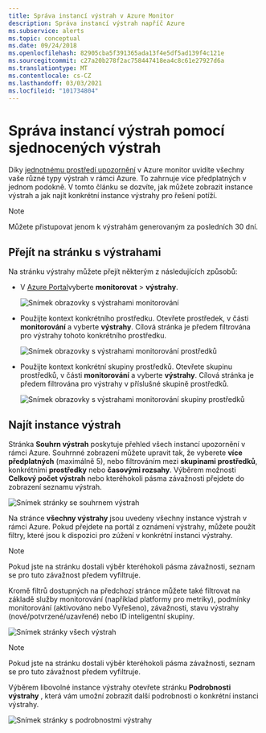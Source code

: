 ```yaml
---
title: Správa instancí výstrah v Azure Monitor
description: Správa instancí výstrah napříč Azure
ms.subservice: alerts
ms.topic: conceptual
ms.date: 09/24/2018
ms.openlocfilehash: 82905cba5f391365ada13f4e5df5ad139f4c121e
ms.sourcegitcommit: c27a20b278f2ac758447418ea4c8c61e27927d6a
ms.translationtype: MT
ms.contentlocale: cs-CZ
ms.lasthandoff: 03/03/2021
ms.locfileid: "101734804"
---
```

# <a name="manage-alert-instances-with-unified-alerts"></a>Správa instancí výstrah pomocí sjednocených výstrah

Díky [jednotnému prostředí upozornění](./alerts-overview.md) v Azure monitor uvidíte všechny vaše různé typy výstrah v rámci Azure. To zahrnuje více předplatných v jednom podokně. V tomto článku se dozvíte, jak můžete zobrazit instance výstrah a jak najít konkrétní instance výstrahy pro řešení potíží.

> [!NOTE]
> Můžete přistupovat jenom k výstrahám generovaným za posledních 30 dní.

## <a name="go-to-the-alerts-page"></a>Přejít na stránku s výstrahami

Na stránku výstrahy můžete přejít některým z následujících způsobů:

- V [Azure Portal](https://portal.azure.com/)vyberte **monitorovat**  >  **výstrahy**.  

     ![Snímek obrazovky s výstrahami monitorování](media/alerts-managing-alert-instances/monitoring-alerts-managing-alert-instances-toc.jpg)
  
- Použijte kontext konkrétního prostředku. Otevřete prostředek, v části **monitorování** a vyberte **výstrahy**. Cílová stránka je předem filtrována pro výstrahy tohoto konkrétního prostředku.

     ![Snímek obrazovky s výstrahami monitorování prostředků](media/alerts-managing-alert-instances/alert-resource.JPG)

- Použijte kontext konkrétní skupiny prostředků. Otevřete skupinu prostředků, v části **monitorování** a vyberte **výstrahy**. Cílová stránka je předem filtrována pro výstrahy v příslušné skupině prostředků.    

     ![Snímek obrazovky s výstrahami monitorování skupiny prostředků](media/alerts-managing-alert-instances/alert-rg.JPG)

## <a name="find-alert-instances"></a>Najít instance výstrah

Stránka **Souhrn výstrah** poskytuje přehled všech instancí upozornění v rámci Azure. Souhrnné zobrazení můžete upravit tak, že vyberete **více předplatných** (maximálně 5), nebo filtrováním mezi **skupinami prostředků**, konkrétními **prostředky** nebo **časovými rozsahy**. Výběrem možnosti **Celkový počet výstrah** nebo kteréhokoli pásma závažnosti přejdete do zobrazení seznamu výstrah.     

![Snímek stránky se souhrnem výstrah](media/alerts-managing-alert-instances/alerts-summary.jpg)
 
Na stránce **všechny výstrahy** jsou uvedeny všechny instance výstrah v rámci Azure. Pokud přejdete na portál z oznámení výstrahy, můžete použít filtry, které jsou k dispozici pro zúžení v konkrétní instanci výstrahy.

> [!NOTE]
> Pokud jste na stránku dostali výběr kteréhokoli pásma závažnosti, seznam se pro tuto závažnost předem vyfiltruje.

Kromě filtrů dostupných na předchozí stránce můžete také filtrovat na základě služby monitorování (například platformy pro metriky), podmínky monitorování (aktivováno nebo Vyřešeno), závažnosti, stavu výstrahy (nové/potvrzené/uzavřené) nebo ID inteligentní skupiny.

![Snímek stránky všech výstrah](media/alerts-managing-alert-instances/all-alerts.jpg)

> [!NOTE]
> Pokud jste na stránku dostali výběr kteréhokoli pásma závažnosti, seznam se pro tuto závažnost předem vyfiltruje.

Výběrem libovolné instance výstrahy otevřete stránku **Podrobnosti výstrahy** , která vám umožní zobrazit další podrobnosti o konkrétní instanci výstrahy.   

![Snímek stránky s podrobnostmi výstrahy](media/alerts-managing-alert-instances/alert-details.jpg)